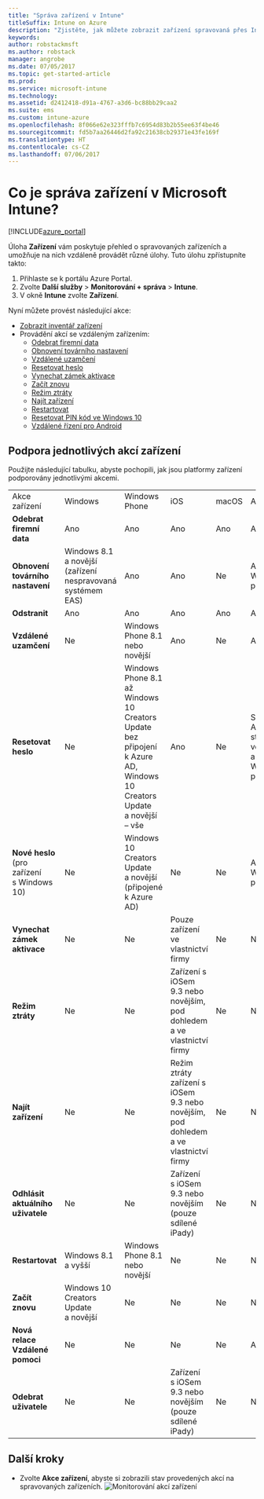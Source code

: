 ```yaml
---
title: "Správa zařízení v Intune"
titleSuffix: Intune on Azure
description: "Zjistěte, jak můžete zobrazit zařízení spravovaná přes Intune a provádět s nimi různé operace."
keywords: 
author: robstackmsft
ms.author: robstack
manager: angrobe
ms.date: 07/05/2017
ms.topic: get-started-article
ms.prod: 
ms.service: microsoft-intune
ms.technology: 
ms.assetid: d2412418-d91a-4767-a3d6-bc88bb29caa2
ms.suite: ems
ms.custom: intune-azure
ms.openlocfilehash: 8f066e62e323fffb7c6954d83b2b55ee63f4be46
ms.sourcegitcommit: fd5b7aa26446d2fa92c21638cb29371e43fe169f
ms.translationtype: HT
ms.contentlocale: cs-CZ
ms.lasthandoff: 07/06/2017
---
```

# <a name="what-is-microsoft-intune-device-management"></a>Co je správa zařízení v Microsoft Intune?


[!INCLUDE[azure_portal](./includes/azure_portal.md)]

Úloha **Zařízení** vám poskytuje přehled o spravovaných zařízeních a umožňuje na nich vzdáleně provádět různé úlohy. Tuto úlohu zpřístupníte takto:

1. Přihlaste se k portálu Azure Portal.
2. Zvolte **Další služby** > **Monitorování + správa** > **Intune**.
3. V okně **Intune** zvolte **Zařízení**.

Nyní můžete provést následující akce:

- [Zobrazit inventář zařízení](device-inventory.md)
- Provádění akcí se vzdáleným zařízením:
    - [Odebrat firemní data](device-company-data-remove.md) 
    - [Obnovení továrního nastavení](device-factory-reset.md)
    - [Vzdálené uzamčení](device-remote-lock.md)
    - [Resetovat heslo](device-passcode-reset.md)
    - [Vynechat zámek aktivace](device-activation-lock-bypass.md)
    - [Začít znovu](device-fresh-start.md)
    - [Režim ztráty](device-lost-mode.md)
    - [Najít zařízení](device-locate.md)
    - [Restartovat](device-restart.md)
    - [Resetovat PIN kód ve Windows 10](device-windows-pin-reset.md)
    - [Vzdálené řízení pro Android](device-profile-android-teamviewer.md)


## <a name="support-for-each-device-action"></a>Podpora jednotlivých akcí zařízení

Použijte následující tabulku, abyste pochopili, jak jsou platformy zařízení podporovány jednotlivými akcemi.

|||||||
|-|-|-|-|-|-|
|Akce zařízení|Windows|Windows Phone|iOS|macOS|Android|
|**Odebrat firemní data**|Ano|Ano|Ano|Ano|Ano|
|**Obnovení továrního nastavení**|Windows 8.1 a novější (zařízení nespravovaná systémem EAS)|Ano|Ano|Ne|Android for Work není podporovaný.|
|**Odstranit**|Ano|Ano|Ano|Ano|Ano|
|**Vzdálené uzamčení**|Ne|Windows Phone 8.1 nebo novější|Ano|Ne|Ano|
|**Resetovat heslo**|Ne|Windows Phone 8.1 až Windows 10 Creators Update bez připojení k Azure AD, Windows 10 Creators Update a novější – vše|Ano|Ne|Systémy Android starší než verze 7 a Android for Work nejsou podporované|
|**Nové heslo** (pro zařízení s Windows 10)|Ne|Windows 10 Creators Update a novější (připojené k Azure AD)|Ne|Ne|Android for Work není podporovaný.|
|**Vynechat zámek aktivace**|Ne|Ne|Pouze zařízení ve vlastnictví firmy|Ne|Ne|
|**Režim ztráty**|Ne|Ne|Zařízení s iOSem 9.3 nebo novějším, pod dohledem a ve vlastnictví firmy|Ne|Ne|
|**Najít zařízení**|Ne|Ne|Režim ztráty zařízení s iOSem 9.3 nebo novějším, pod dohledem a ve vlastnictví firmy|Ne|Ne|
|**Odhlásit aktuálního uživatele**|Ne|Ne|Zařízení s iOSem 9.3 nebo novějším (pouze sdílené iPady)|Ne|Ne|
|**Restartovat**|Windows 8.1 a vyšší|Windows Phone 8.1 nebo novější|Ne|Ne|Ne|
|**Začít znovu**|Windows 10 Creators Update a novější|Ne|Ne|Ne|Ne|
|**Nová relace Vzdálené pomoci**|Ne|Ne|Ne|Ne|Ano|
|**Odebrat uživatele**|Ne|Ne|Zařízení s iOSem 9.3 nebo novějším (pouze sdílené iPady)|Ne|Ne|

## <a name="next-steps"></a>Další kroky

- Zvolte **Akce zařízení**, abyste si zobrazili stav provedených akcí na spravovaných zařízeních. 
![Monitorování akcí zařízení](./media/monitor-device-actions.png)